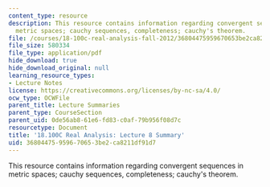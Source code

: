 ```yaml
---
content_type: resource
description: This resource contains information regarding convergent sequences in
  metric spaces; cauchy sequences, completeness; cauchy's theorem.
file: /courses/18-100c-real-analysis-fall-2012/36804475959670653be2ca8211df91d7_MIT18_100CF12_l8sum.pdf
file_size: 580334
file_type: application/pdf
hide_download: true
hide_download_original: null
learning_resource_types:
- Lecture Notes
license: https://creativecommons.org/licenses/by-nc-sa/4.0/
ocw_type: OCWFile
parent_title: Lecture Summaries
parent_type: CourseSection
parent_uid: 0de56ab8-61e6-fd83-c0af-79b956f08d7c
resourcetype: Document
title: '18.100C Real Analysis: Lecture 8 Summary'
uid: 36804475-9596-7065-3be2-ca8211df91d7
---
```

This resource contains information regarding convergent sequences in metric spaces; cauchy sequences, completeness; cauchy's theorem.